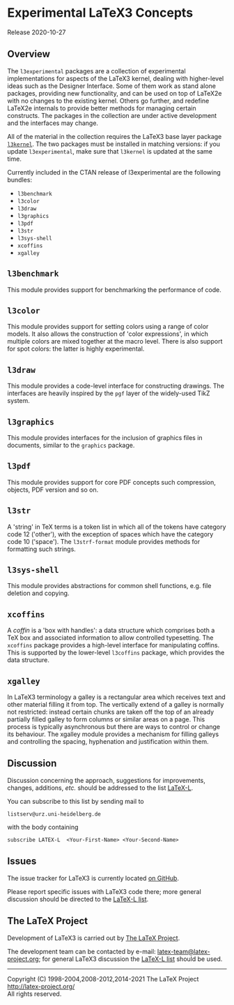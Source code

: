 Experimental LaTeX3 Concepts
============================

Release 2020-10-27

Overview
--------

The `l3experimental` packages are a collection of experimental implementations
for aspects of the LaTeX3 kernel, dealing with higher-level ideas such as the
Designer Interface. Some of them work as stand alone packages, providing new
functionality, and can be used on top of LaTeX2e with no changes to the
existing kernel. Others go further, and redefine LaTeX2e internals to provide
better methods for managing certain constructs. The packages in the collection
are under active development and the interfaces may change.

All of the material in the collection requires the LaTeX3 base layer package
[`l3kernel`](http://ctan.org/pkg/l3kernel). The two packages must be installed
in matching versions: if you update `l3experimental`, make sure that `l3kernel` is
updated at the same time.

Currently included in the CTAN release of l3experimental are the following
bundles:
* `l3benchmark`
* `l3color`
* `l3draw`
* `l3graphics`
* `l3pdf`
* `l3str`
* `l3sys-shell`
* `xcoffins`
* `xgalley`

`l3benchmark`
-------------

This module provides support for benchmarking the performance of code.


`l3color`
---------

This module provides support for setting colors using a range of color models.
It also allows the construction of 'color expressions', in which multiple colors
are mixed together at the macro level. There is also support for spot colors:
the latter is highly experimental.

`l3draw`
--------

This module provides a code-level interface for constructing drawings. The
interfaces are heavily inspired by the `pgf` layer of the widely-used
TikZ system.

`l3graphics`
-------------

This module provides interfaces for the inclusion of graphics files
in documents, similar to the `graphics` package.

`l3pdf`
-------

This module provides support for core PDF concepts such compression, objects,
PDF version and so on.

`l3str`
-------

A 'string' in TeX terms is a token list in which all of the tokens have
category code 12 ('other'), with the exception of spaces which have the
category code 10 ('space'). The `l3strf-format` module provides methods
for formatting such strings.

`l3sys-shell`
-------------

This module provides abstractions for common shell functions, e.g. file
deletion and copying.

`xcoffins`
----------

A _coffin_ is a 'box with handles': a data structure which comprises
both a TeX box and associated information to allow controlled typesetting.
The `xcoffins` package provides a high-level interface for manipulating
coffins. This is supported by the lower-level `l3coffins` package, which
provides the data structure.

`xgalley`
---------

In LaTeX3 terminology a galley is a rectangular area which receives
text and other material filling it from top. The vertically extend of
a galley is normally not restricted: instead certain chunks are taken
off the top of an already partially filled galley to form columns or
similar areas on a page. This process is typically asynchronous but
there are ways to control or change its behaviour. The xgalley module
provides a mechanism for filling galleys and controlling the spacing,
hyphenation and justification within them.

Discussion
----------

Discussion concerning the approach, suggestions for improvements,
changes, additions, _etc._ should be addressed to the list
[LaTeX-L](https://listserv.uni-heidelberg.de/cgi-bin/wa?A0=LATEX-L).

You can subscribe to this list by sending mail to

    listserv@urz.uni-heidelberg.de

with the body containing

    subscribe LATEX-L  <Your-First-Name> <Your-Second-Name>

Issues
------

The issue tracker for LaTeX3 is currently located
[on GitHub](https://github.com/latex3/latex3/issues).

Please report specific issues with LaTeX3 code there; more general
discussion should be directed to the [LaTeX-L list](#Discussion).

The LaTeX Project
------------------

Development of LaTeX3 is carried out by
[The LaTeX Project](https://www.latex-project.org/latex3/). 

The development team can be contacted
by e-mail: <latex-team@latex-project.org>; for general LaTeX3 discussion
the [LaTeX-L list](#Discussion) should be used.

-----

<p>Copyright (C) 1998-2004,2008-2012,2014-2021 The LaTeX Project <br />
<a href="http://latex-project.org/">http://latex-project.org/</a> <br />
All rights reserved.</p>
